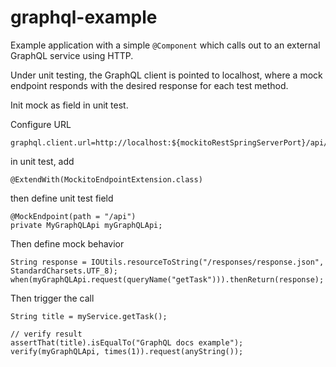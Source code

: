 # graphql-example
Example application with a simple `@Component` which calls out to an external GraphQL service using HTTP.

Under unit testing, the GraphQL client is pointed to localhost, where a mock endpoint responds with the desired response for each test method.

Init mock as field in unit test.

Configure URL
```
graphql.client.url=http://localhost:${mockitoRestSpringServerPort}/api/graphql
```

in unit test, add
```
@ExtendWith(MockitoEndpointExtension.class)
```

then define unit test field

```
@MockEndpoint(path = "/api")
private MyGraphQLApi myGraphQLApi;
```

Then define mock behavior

```
String response = IOUtils.resourceToString("/responses/response.json", StandardCharsets.UTF_8);
when(myGraphQLApi.request(queryName("getTask"))).thenReturn(response);
```
		
Then trigger the call

```
String title = myService.getTask();
		
// verify result
assertThat(title).isEqualTo("GraphQL docs example");
verify(myGraphQLApi, times(1)).request(anyString());
```


	
